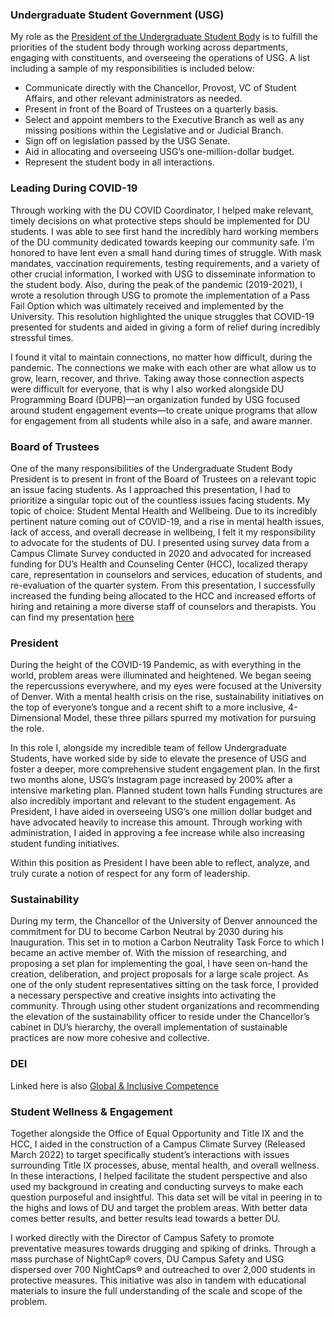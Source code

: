 ### Undergraduate Student Government (USG)

My role as the [President of the Undergraduate Student Body](https://duclarion.com/2021/04/keanan-anderson-and-mason-estes-run-for-usg-president-and-vice-president/) is to fulfill the priorities of the student body through working across departments, engaging with constituents, and overseeing the operations of USG. 
A list including a sample of my responsibilities is included below:
-	Communicate directly with the Chancellor, Provost, VC of Student Affairs, and other relevant administrators as needed.
-	Present in front of the Board of Trustees on a quarterly basis.
-	Select and appoint members to the Executive Branch as well as any missing positions within the Legislative and or Judicial Branch.
-	Sign off on legislation passed by the USG Senate.
-	Aid in allocating and overseeing USG’s one-million-dollar budget.
-	Represent the student body in all interactions.

### Leading During COVID-19

Through working with the DU COVID Coordinator, I helped make relevant, timely decisions on what protective steps should be implemented for DU students. I was able to see first hand the incredibly hard working members of the DU community dedicated towards keeping our community safe. I’m honored to have lent even a small hand during times of struggle. With mask mandates, vaccination requirements, testing requirements, and a variety of other crucial information, I worked with USG to disseminate information to the student body. Also, during the peak of the pandemic (2019-2021), I wrote a resolution through USG to promote the implementation of a Pass Fail Option which was ultimately received and implemented by the University. This resolution highlighted the unique struggles that COVID-19 presented for students and aided in giving a form of relief during incredibly stressful times. 

I found it vital to maintain connections, no matter how difficult, during the pandemic. The connections we make with each other are what allow us to grow, learn, recover, and thrive. Taking away those connection aspects were difficult for everyone, that is why I also worked alongside DU Programming Board (DUPB)—an organization funded by USG focused around student engagement events—to create unique programs that allow for engagement from all students while also in a safe, and aware manner. 

### Board of Trustees

One of the many responsibilities of the Undergraduate Student Body President is to present in front of the Board of Trustees on a relevant topic an issue facing students. As I approached this presentation, I had to prioritize a singular topic out of the countless issues facing students. My topic of choice: Student Mental Health and Wellbeing. Due to its incredibly pertinent nature coming out of COVID-19, and a rise in mental health issues, lack of access, and overall decrease in wellbeing, I felt it my responsibility to advocate for the students of DU. I presented using survey data from a Campus Climate Survey conducted in 2020 and advocated for increased funding for DU’s Health and Counseling Center (HCC), localized therapy care, representation in counselors and services, education of students, and re-evaluation of the quarter system. 
From this presentation, I successfully increased the funding being allocated to the HCC and increased efforts of hiring and retaining a more diverse staff of counselors and therapists. 
You can find my presentation [here](/BoT)


### President


During the height of the COVID-19 Pandemic, as with everything in the world, problem areas were illuminated and heightened. We began seeing the repercussions everywhere, and my eyes were focused at the University of Denver. With a mental health crisis on the rise, sustainability initiatives on the top of everyone’s tongue and a recent shift to a more inclusive, 4-Dimensional Model, these three pillars spurred my motivation for pursuing the role. 

In this role I, alongside my incredible team of fellow Undergraduate Students, have worked side by side to elevate the presence of USG and foster a deeper, more comprehensive student engagement plan. In the first two months alone, USG’s Instagram page increased by 200% after a intensive marketing plan. Planned student town halls 
Funding structures are also incredibly important and relevant to the student engagement. As President, I have aided in overseeing USG’s one million dollar budget and have advocated heavily to increase this amount. Through working with administration, I aided in approving a fee increase while also increasing student funding initiatives. 

Within this position as President I have been able to reflect, analyze, and truly curate a notion of respect for any form of leadership. 

### Sustainability

During my term, the Chancellor of the University of Denver announced the commitment for DU to become Carbon Neutral by 2030 during his Inauguration. This set in to motion a Carbon Neutrality Task Force to which I became an active member of. With the mission of researching, and proposing a set plan for implementing the goal, I have seen on-hand the creation, deliberation, and project proposals for a large scale project. As one of the only student representatives sitting on the task force, I provided a necessary perspective and creative insights into activating the community. Through using other student organizations and recommending the elevation of the sustainability officer to reside under the Chancellor’s cabinet in DU’s hierarchy, the overall implementation of sustainable practices are now more cohesive and collective. 

### DEI

Linked here is also 
[Global & Inclusive Competence](../GlobalExperience/)

### Student Wellness & Engagement

Together alongside the Office of Equal Opportunity and Title IX and the HCC, I aided in the construction of a Campus Climate Survey (Released March 2022) to target specifically student’s interactions with issues surrounding Title IX processes, abuse, mental health, and overall wellness. In these interactions, I helped facilitate the student perspective and also used my background in creating and conducting surveys to make each question purposeful and insightful. This data set will be vital in peering in to the highs and lows of DU and target the problem areas. With better data comes better results, and better results lead towards a better DU.

I worked directly with the Director of Campus Safety to promote preventative measures towards drugging and spiking of drinks. Through a mass purchase of NightCap® covers, DU Campus Safety and USG dispersed over 700 NightCaps® and outreached to over 2,000 students in protective measures. This initiative was also in tandem with educational materials to insure the full understanding of the scale and scope of the problem. 
